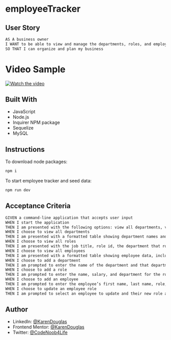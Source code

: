 # employeeTracker


## User Story

```md
AS A business owner
I WANT to be able to view and manage the departments, roles, and employees in my company
SO THAT I can organize and plan my business
```

# Video Sample

[![Watch the video](./example/employeeTracker%20CLI%20-%20Made%20with%20Clipchamp.gif)](https://youtu.be/axKSFufL-Fg)



## Built With
 - JavaScript
 - Node.js
 - Inquirer NPM package
 - Sequelize
 - MySQL

 ## Instructions
 
 To download node packages:
```bash
npm i
```
To start employee tracker and seed data:
```bash
npm run dev
```

## Acceptance Criteria

```md
GIVEN a command-line application that accepts user input
WHEN I start the application
THEN I am presented with the following options: view all departments, view all roles, view all employees, add a department, add a role, add an employee, and update an employee role
WHEN I choose to view all departments
THEN I am presented with a formatted table showing department names and department ids
WHEN I choose to view all roles
THEN I am presented with the job title, role id, the department that role belongs to, and the salary for that role
WHEN I choose to view all employees
THEN I am presented with a formatted table showing employee data, including employee ids, first names, last names, job titles, departments, salaries, and managers that the employees report to
WHEN I choose to add a department
THEN I am prompted to enter the name of the department and that department is added to the database
WHEN I choose to add a role
THEN I am prompted to enter the name, salary, and department for the role and that role is added to the database
WHEN I choose to add an employee
THEN I am prompted to enter the employee’s first name, last name, role, and manager, and that employee is added to the database
WHEN I choose to update an employee role
THEN I am prompted to select an employee to update and their new role and this information is updated in the database 
```

## Author

- LinkedIn: [@KarenDouglas](https://www.linkedin.com/in/karen-douglas-344974246/)
- Frontend Mentor: [@KarenDouglas](https://www.frontendmentor.io/profile/KarenDouglas)
- Twitter: [@CodeNoob4Life](https://twitter.com/CodeNoob4Life)



